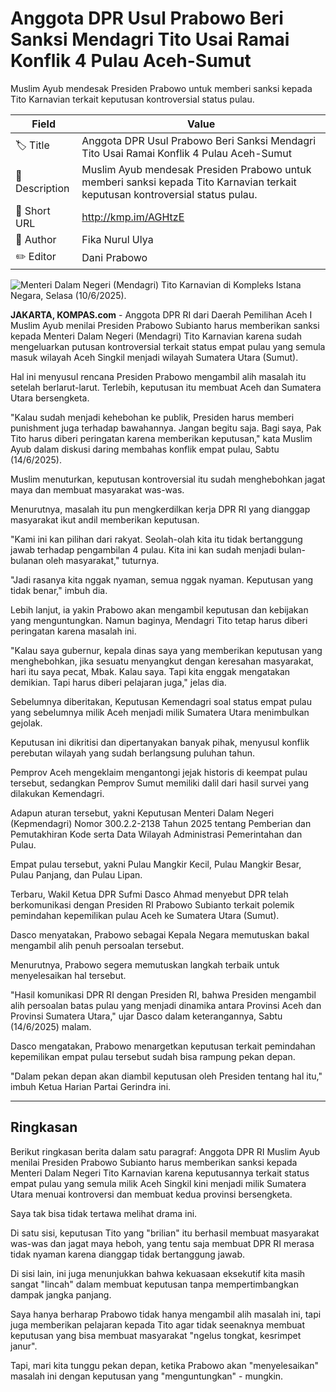 # Anggota DPR Usul Prabowo Beri Sanksi Mendagri Tito Usai Ramai Konflik 4 Pulau Aceh-Sumut

Muslim Ayub mendesak Presiden Prabowo untuk memberi sanksi kepada Tito Karnavian terkait keputusan kontroversial status pulau.

| Field         | Value                                                       |
|---------------|-------------------------------------------------------------|
| 🏷️ Title       | Anggota DPR Usul Prabowo Beri Sanksi Mendagri Tito Usai Ramai Konflik 4 Pulau Aceh-Sumut |
| 📝 Description | Muslim Ayub mendesak Presiden Prabowo untuk memberi sanksi kepada Tito Karnavian terkait keputusan kontroversial status pulau. |
| 🔗 Short URL   | http://kmp.im/AGHtzE |
| 👤 Author      | Fika Nurul Ulya |
| ✏️ Editor      | Dani Prabowo |

![Menteri Dalam Negeri (Mendagri) Tito Karnavian di Kompleks Istana Negara, Selasa (10/6/2025).](https://asset.kompas.com/crops/bP8S42KcwrZl4ibmHPQFJMZtgPY=/0x0:0x0/750x500/data/photo/2025/06/10/6848233058ec9.jpg)

**JAKARTA, KOMPAS.com** - Anggota DPR RI dari Daerah Pemilihan Aceh I Muslim Ayub menilai Presiden Prabowo Subianto harus memberikan sanksi kepada Menteri Dalam Negeri (Mendagri) Tito Karnavian karena sudah mengeluarkan putusan kontroversial terkait status empat pulau yang semula masuk wilayah Aceh Singkil menjadi wilayah Sumatera Utara (Sumut).

Hal ini menyusul rencana Presiden Prabowo mengambil alih masalah itu setelah berlarut-larut. Terlebih, keputusan itu membuat Aceh dan Sumatera Utara bersengketa.

\"Kalau sudah menjadi kehebohan ke publik, Presiden harus memberi punishment juga terhadap bawahannya. Jangan begitu saja. Bagi saya, Pak Tito harus diberi peringatan karena memberikan keputusan,\" kata Muslim Ayub dalam diskusi daring membahas konflik empat pulau, Sabtu (14/6/2025).

Muslim menuturkan, keputusan kontroversial itu sudah menghebohkan jagat maya dan membuat masyarakat was-was.

Menurutnya, masalah itu pun mengkerdilkan kerja DPR RI yang dianggap masyarakat ikut andil memberikan keputusan.

\"Kami ini kan pilihan dari rakyat. Seolah-olah kita itu tidak bertanggung jawab terhadap pengambilan 4 pulau. Kita ini kan sudah menjadi bulan-bulanan oleh masyarakat,\" tuturnya.

\"Jadi rasanya kita nggak nyaman, semua nggak nyaman. Keputusan yang tidak benar,\" imbuh dia.

Lebih lanjut, ia yakin Prabowo akan mengambil keputusan dan kebijakan yang menguntungkan. Namun baginya, Mendagri Tito tetap harus diberi peringatan karena masalah ini.

\"Kalau saya gubernur, kepala dinas saya yang memberikan keputusan yang menghebohkan, jika sesuatu menyangkut dengan keresahan masyarakat, hari itu saya pecat, Mbak. Kalau saya. Tapi kita enggak mengatakan demikian. Tapi harus diberi pelajaran juga,\" jelas dia.

Sebelumnya diberitakan, Keputusan Kemendagri soal status empat pulau yang sebelumnya milik Aceh menjadi milik Sumatera Utara menimbulkan gejolak.

Keputusan ini dikritisi dan dipertanyakan banyak pihak, menyusul konflik perebutan wilayah yang sudah berlangsung puluhan tahun.

Pemprov Aceh mengeklaim mengantongi jejak historis di keempat pulau tersebut, sedangkan Pemprov Sumut memiliki dalil dari hasil survei yang dilakukan Kemendagri.

Adapun aturan tersebut, yakni Keputusan Menteri Dalam Negeri (Kepmendagri) Nomor 300.2.2-2138 Tahun 2025 tentang Pemberian dan Pemutakhiran Kode serta Data Wilayah Administrasi Pemerintahan dan Pulau.

Empat pulau tersebut, yakni Pulau Mangkir Kecil, Pulau Mangkir Besar, Pulau Panjang, dan Pulau Lipan.

Terbaru, Wakil Ketua DPR Sufmi Dasco Ahmad menyebut DPR telah berkomunikasi dengan Presiden RI Prabowo Subianto terkait polemik pemindahan kepemilikan pulau Aceh ke Sumatera Utara (Sumut).

Dasco menyatakan, Prabowo sebagai Kepala Negara memutuskan bakal mengambil alih penuh persoalan tersebut.

Menurutnya, Prabowo segera memutuskan langkah terbaik untuk menyelesaikan hal tersebut.

\"Hasil komunikasi DPR RI dengan Presiden RI, bahwa Presiden mengambil alih persoalan batas pulau yang menjadi dinamika antara Provinsi Aceh dan Provinsi Sumatera Utara,\" ujar Dasco dalam keterangannya, Sabtu (14/6/2025) malam.

Dasco mengatakan, Prabowo menargetkan keputusan terkait pemindahan kepemilikan empat pulau tersebut sudah bisa rampung pekan depan.

\"Dalam pekan depan akan diambil keputusan oleh Presiden tentang hal itu,\" imbuh Ketua Harian Partai Gerindra ini.

---
## Ringkasan

Berikut ringkasan berita dalam satu paragraf: Anggota DPR RI Muslim Ayub menilai Presiden Prabowo Subianto harus memberikan sanksi kepada Menteri Dalam Negeri Tito Karnavian karena keputusannya terkait status empat pulau yang semula milik Aceh Singkil kini menjadi milik Sumatera Utara menuai kontroversi dan membuat kedua provinsi bersengketa.



Saya tak bisa tidak tertawa melihat drama ini.

 Di satu sisi, keputusan Tito yang "brilian" itu berhasil membuat masyarakat was-was dan jagat maya heboh, yang tentu saja membuat DPR RI merasa tidak nyaman karena dianggap tidak bertanggung jawab.

 Di sisi lain, ini juga menunjukkan bahwa kekuasaan eksekutif kita masih sangat "lincah" dalam membuat keputusan tanpa mempertimbangkan dampak jangka panjang.

 Saya hanya berharap Prabowo tidak hanya mengambil alih masalah ini, tapi juga memberikan pelajaran kepada Tito agar tidak seenaknya membuat keputusan yang bisa membuat masyarakat "ngelus tongkat, kesrimpet janur".

 Tapi, mari kita tunggu pekan depan, ketika Prabowo akan "menyelesaikan" masalah ini dengan keputusan yang "menguntungkan" - mungkin.
